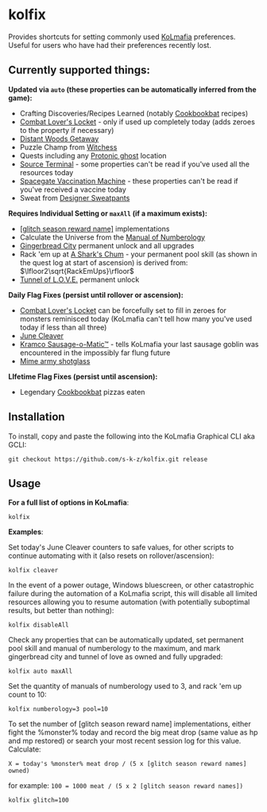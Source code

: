 # kolfix

Provides shortcuts for setting commonly used [KoLmafia](https://github.com/kolmafia/kolmafia/) preferences. Useful for users who have had their preferences recently lost.

## Currently supported things:

**Updated via `auto` (these properties can be automatically inferred from the game):**

- Crafting Discoveries/Recipes Learned (notably [Cookbookbat](https://kol.coldfront.net/thekolwiki/index.php/Cookbookbat) recipes)
- [Combat Lover's Locket](https://kol.coldfront.net/thekolwiki/index.php/Combat_lover%27s_locket) - only if used up completely today (adds zeroes to the property if necessary)
- [Distant Woods Getaway](https://kol.coldfront.net/thekolwiki/index.php/Your_Campsite_Away_From_Your_Campsite)
- Puzzle Champ from [Witchess](https://kol.coldfront.net/thekolwiki/index.php/Your_Witchess_Set)
- Quests including any [Protonic ghost](https://kol.coldfront.net/thekolwiki/index.php/Protonic_accelerator_pack) location
- [Source Terminal](https://kol.coldfront.net/thekolwiki/index.php/Source_Terminal) - some properties can't be read if you've used all the resources today
- [Spacegate Vaccination Machine](https://kol.coldfront.net/thekolwiki/index.php/Spacegate_Vaccination_Machine) - these properties can't be read if you've received a vaccine today
- Sweat from [Designer Sweatpants](https://kol.coldfront.net/thekolwiki/index.php/Designer_sweatpants)

**Requires Individual Setting or `maxAll` (if a maximum exists):**

- [\[glitch season reward name\]](https://kol.coldfront.net/thekolwiki/index.php/Glitch_season_reward_name) implementations
- Calculate the Universe from the [Manual of Numberology](https://kol.coldfront.net/thekolwiki/index.php/Manual_of_Numberology)
- [Gingerbread City](https://kol.coldfront.net/thekolwiki/index.php/Civic_Planning_Office) permanent unlock and all upgrades
- Rack 'em up at [A Shark's Chum](https://kol.coldfront.net/thekolwiki/index.php/A_Shark's_Chum) - your permanent pool skill (as shown in the quest log at start of ascension) is derived from: $\lfloor2\sqrt{RackEmUps}\rfloor$
- [Tunnel of L.O.V.E.](https://kol.coldfront.net/thekolwiki/index.php/The_Tunnel_of_L.O.V.E.) permanent unlock

**Daily Flag Fixes (persist until rollover or ascension):**

- [Combat Lover's Locket](https://kol.coldfront.net/thekolwiki/index.php/Combat_lover%27s_locket) can be forcefully set to fill in zeroes for monsters reminisced today (KoLmafia can't tell how many you've used today if less than all three)
- [June Cleaver](https://kol.coldfront.net/thekolwiki/index.php/June_cleaver)
- [Kramco Sausage-o-Matic™](https://kol.coldfront.net/thekolwiki/index.php/Kramco_Sausage-o-Matic%E2%84%A2) - tells KoLmafia your last sausage goblin was encountered in the impossibly far flung future
- [Mime army shotglass](https://kol.coldfront.net/thekolwiki/index.php/Mime_army_shotglass)

**LIfetime Flag Fixes (persist until ascension):**

- Legendary [Cookbookbat](https://kol.coldfront.net/thekolwiki/index.php/Cookbookbat) pizzas eaten

## Installation

To install, copy and paste the following into the KoLmafia Graphical CLI aka GCLI:

```
git checkout https://github.com/s-k-z/kolfix.git release
```

## Usage

**For a full list of options in KoLmafia**:

```
kolfix
```

**Examples**:

Set today's June Cleaver counters to safe values, for other scripts to continue automating with it (also resets on rollover/ascension):

```
kolfix cleaver
```

In the event of a power outage, Windows bluescreen, or other catastrophic failure during the automation of a KoLmafia script, this will disable all limited resources allowing you to resume automation (with potentially suboptimal results, but better than nothing):

```
kolfix disableAll
```

Check any properties that can be automatically updated, set permanent pool skill and manual of numberology to the maximum, and mark gingerbread city and tunnel of love as owned and fully upgraded:

```
kolfix auto maxAll
```

Set the quantity of manuals of numberology used to 3, and rack 'em up count to 10:

```
kolfix numberology=3 pool=10
```

To set the number of [glitch season reward name] implementations, either fight the %monster% today and record the big meat drop (same value as hp and mp restored) or search your most recent session log for this value. Calculate:

`X = today's %monster% meat drop / (5 x [glitch season reward names] owned)`

for example: `100 = 1000 meat / (5 x 2 [glitch season reward names])`

```
kolfix glitch=100
```
